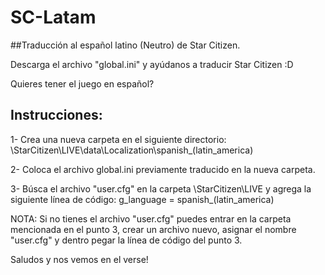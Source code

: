 # SC-Latam
##Traducción al español latino (Neutro) de Star Citizen.

Descarga el archivo "global.ini" y ayúdanos a traducir Star Citizen :D

Quieres tener el juego en español?

## Instrucciones:

1- Crea una nueva carpeta en el siguiente directorio: \StarCitizen\LIVE\data\Localization\spanish_(latin_america)

2- Coloca el archivo global.ini previamente traducido en la nueva carpeta.

3- Búsca el archivo "user.cfg" en la carpeta \StarCitizen\LIVE y agrega la siguiente línea de código: g_language = spanish_(latin_america)

NOTA: Si no tienes el archivo "user.cfg" puedes entrar en la carpeta mencionada en el punto 3, crear un archivo nuevo, asignar el nombre "user.cfg" y dentro pegar la línea de código del punto 3.


Saludos y nos vemos en el verse!
